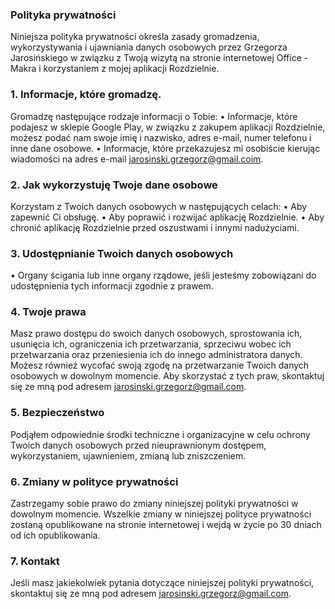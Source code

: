 ### Polityka prywatności
Niniejsza polityka prywatności określa zasady gromadzenia, wykorzystywania i ujawniania danych osobowych przez Grzegorza Jarosińskiego w związku z Twoją wizytą na stronie internetowej Office - Makra i korzystaniem z mojej aplikacji Rozdzielnie.
### 1. Informacje, które gromadzę.
Gromadzę następujące rodzaje informacji o Tobie:
• Informacje, które podajesz w sklepie Google Play, w związku z zakupem aplikacji Rozdzielnie, możesz podać nam swoje imię i nazwisko, adres e-mail, numer telefonu i inne dane osobowe.
• Informacje, które przekazujesz mi osobiście kierując wiadomości na adres e-mail jarosinski.grzegorz@gmail.coim.
### 2. Jak wykorzystuję Twoje dane osobowe
Korzystam z Twoich danych osobowych w następujących celach:
• Aby zapewnić Ci obsługę.
• Aby poprawić i rozwijać aplikację Rozdzielnie.
• Aby chronić aplikację Rozdzielnie przed oszustwami i innymi nadużyciami.
### 3. Udostępnianie Twoich danych osobowych
• Organy ścigania lub inne organy rządowe, jeśli jesteśmy zobowiązani do udostępnienia tych informacji zgodnie z prawem.
### 4. Twoje prawa
Masz prawo dostępu do swoich danych osobowych, sprostowania ich, usunięcia ich, ograniczenia ich przetwarzania, sprzeciwu wobec ich przetwarzania oraz przeniesienia ich do innego administratora danych. Możesz również wycofać swoją zgodę na przetwarzanie Twoich danych osobowych w dowolnym momencie. Aby skorzystać z tych praw, skontaktuj się ze mną pod adresem jarosinski.grzegorz@gmail.com.
### 5. Bezpieczeństwo
Podjąłem odpowiednie środki techniczne i organizacyjne w celu ochrony Twoich danych osobowych przed nieuprawnionym dostępem, wykorzystaniem, ujawnieniem, zmianą lub zniszczeniem.
### 6. Zmiany w polityce prywatności
Zastrzegamy sobie prawo do zmiany niniejszej polityki prywatności w dowolnym momencie. Wszelkie zmiany w niniejszej polityce prywatności zostaną opublikowane na stronie internetowej i wejdą w życie po 30 dniach od ich opublikowania.
### 7. Kontakt
Jeśli masz jakiekolwiek pytania dotyczące niniejszej polityki prywatności, skontaktuj się ze mną pod adresem jarosinski.grzegorz@gmail.com.
